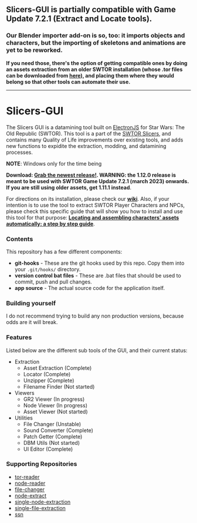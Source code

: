 ## Slicers-GUI is partially compatible with Game Update 7.2.1 (Extract and Locate tools).
### Our Blender importer add-on is so, too: it imports objects and characters, but the importing of skeletons and animations are yet to be reworked.

**If you need those, there's the option of getting compatible ones by doing an assets extraction from an older SWTOR installation (whose .tor files can be downloaded from **[here](https://drive.google.com/drive/folders/1ZkBNz1cK_IXBxBd4OIYL1jRImnnfHXKW?usp=sharing)**), and placing them where they would belong so that other tools can automate their use.**

___

# Slicers-GUI

The Slicers GUI is a datamining tool built on [ElectronJS](https://www.electronjs.org/) for Star Wars: The Old Republic (SWTOR). This tool is a part of the [SWTOR Slicers](https://github.com/SWTOR-Slicers), and contains many Quality of Life improvements over existing tools, and adds new functions to expidite the extraction, modding, and datamining processes.

**NOTE**: Windows only for the time being

**Download: [Grab the newest release!](https://github.com/Tormak9970/Slicers-GUI/releases). WARNING: the 1.12.0 release is meant to be used with SWTOR Game Update 7.2.1 (march 2023) onwards. If you are still using older assets, get 1.11.1 instead**.

For directions on its installation, please check our [**wiki**](https://github.com/SWTOR-Slicers/WikiPedia/wiki/). Also, if your intention is to use the tool to extract SWTOR Player Characters and NPCs, please check this specific guide that will show you how to install and use this tool for that purpose: [**Locating and assembling characters' assets automatically: a step by step guide**](https://github.com/SWTOR-Slicers/WikiPedia/wiki/locating-swtor-characters-assets-automatically).


### Contents

This repository has a few different components:
 - **git-hooks** - These are the git hooks used by this repo. Copy them into your `.git/hooks/` directory.
 - **version control bat files** - These are .bat files that should be used to commit, push and pull changes.
 - **app source** - The actual source code for the application itself.

### Building yourself

I do not recommend trying to build any non production versions, because odds are it will break.

### Features

Listed below are the different sub tools of the GUI, and their current status:
 - Extraction
    - Asset Extraction (Complete)
    - Locator (Complete)
    - Unzipper (Complete)
    - Filename Finder (Not started)
 - Viewers
    - GR2 Viewer (In progress)
    - Node Viewer (In progress)
    - Asset Viewer (Not started)
 - Utilities
    - File Changer (Unstable)
    - Sound Converter (Complete)
    - Patch Getter (Complete)
    - DBM Utils (Not started)
    - UI Editor (Complete)

### Supporting Repositories

 - [tor-reader](https://github.com/Tormak9970/tor-reader)
 - [node-reader](https://github.com/Tormak9970/node-reader)
 - [file-changer](https://github.com/Tormak9970/file-changer)
 - [node-extract](https://github.com/Tormak9970/node-extract)
 - [single-node-extraction](https://github.com/Tormak9970/single-node-extraction)
 - [single-file-extraction](https://github.com/Tormak9970/single-file-extractor)
 - [ssn](https://github.com/Tormak9970/ssn)
